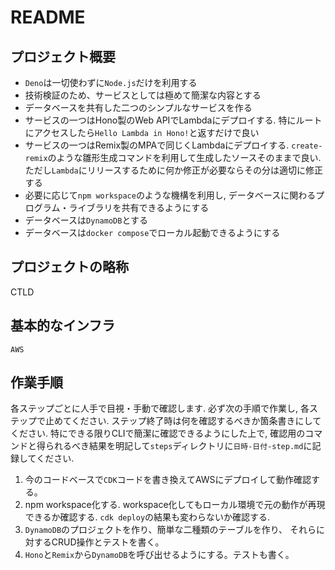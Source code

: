 # README

## プロジェクト概要

- `Deno`は一切使わずに`Node.js`だけを利用する
- 技術検証のため、サービスとしては極めて簡潔な内容とする
- データベースを共有した二つのシンプルなサービスを作る
- サービスの一つはHono製のWeb APIでLambdaにデプロイする.
  特にルートにアクセスしたら`Hello Lambda in Hono!`と返すだけで良い
- サービスの一つはRemix製のMPAで同じくLambdaにデプロイする.
  `create-remix`のような雛形生成コマンドを利用して生成したソースそのままで良い.
  ただし`Lambda`にリリースするために何か修正が必要ならその分は適切に修正する
- 必要に応じて`npm workspace`のような機構を利用し,
  データベースに関わるプログラム・ライブラリを共有できるようにする
- データベースは`DynamoDB`とする
- データベースは`docker compose`でローカル起動できるようにする

## プロジェクトの略称

CTLD

## 基本的なインフラ

`AWS`

## 作業手順

各ステップごとに人手で目視・手動で確認します.
必ず次の手順で作業し,
各ステップで止めてください.
ステップ終了時は何を確認するべきか箇条書きにしてください.
特にできる限りCLIで簡潔に確認できるようにした上で,
確認用のコマンドと得られるべき結果を明記して`steps`ディレクトリに`日時-日付-step.md`に記録してください.

1. 今のコードベースで`CDK`コードを書き換えてAWSにデプロイして動作確認する。
2. npm workspace化する.
   workspace化してもローカル環境で元の動作が再現できるか確認する.
   `cdk deploy`の結果も変わらないか確認する.
3. `DynamoDB`のプロジェクトを作り、簡単な二種類のテーブルを作り、
   それらに対するCRUD操作とテストを書く。
4. `Hono`と`Remix`から`DynamoDB`を呼び出せるようにする。テストも書く。
